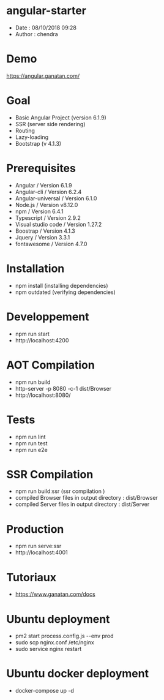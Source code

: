 # angular-starter
- Date : 08/10/2018 09:28
- Author : chendra

# Demo
https://angular.ganatan.com/

# Goal
- Basic Angular Project (version 6.1.9)
- SSR (server side rendering)
- Routing
- Lazy-loading
- Bootstrap (v 4.1.3)

# Prerequisites
- Angular / Version 6.1.9
- Angular-cli / Version 6.2.4
- Angular-universal / Version 6.1.0
- Node.js / Version v8.12.0
- npm / Version 6.4.1
- Typescript / Version 2.9.2
- Visual studio code / Version 1.27.2
- Boostrap / Version 4.1.3
- Jquery / Version 3.3.1
- fontawesome / Version 4.7.0

# Installation
- npm install (installing dependencies)
- npm outdated (verifying dependencies)

# Developpement
- npm run start
- http://localhost:4200

# AOT Compilation 
- npm run build
- http-server -p 8080 -c-1 dist/Browser 
- http://localhost:8080/

# Tests
- npm run lint
- npm run test
- npm run e2e

# SSR Compilation 
- npm run build:ssr (ssr compilation )
- compiled Browser files in output directory : dist/Browser
- compiled Server files in output directory : dist/Server 

# Production
- npm run serve:ssr
- http://localhost:4001

# Tutoriaux
- https://www.ganatan.com/docs

# Ubuntu deployment
- pm2 start process.config.js --env prod
- sudo scp nginx.conf /etc/nginx
- sudo service nginx restart

# Ubuntu docker deployment
- docker-compose up -d
